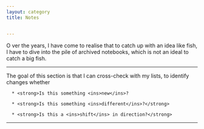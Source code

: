 ```yaml
---
layout: category
title: Notes


---
```

<p class="message">
  <span class="padded-dropcap">O</span> ver the years, I have come to realise that to catch up with an idea like fish, I have to dive into the pile of archived notebooks, which is not an ideal to catch a big fish.
</p>

---

The goal of this section is that I can cross-check with my lists, to identify changes whether

      * <strong>Is this something <ins>new</ins>? 

      * <strong>Is this something <ins>different</ins>?</strong>

      * <strong>Is this a <ins>shift</ins> in direction?</strong>

---



